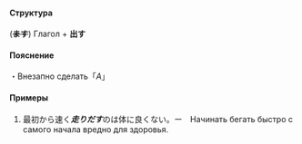 #### Структура
(~~**ます**~~) Глагол + **出す**
#### Пояснение
・Внезапно сделать「*A*」
#### Примеры
1. 最初から速く***走りだす***のは体に良くない。ー　Начинать бегать быстро с самого начала вредно для здоровья. 